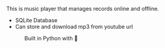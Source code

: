 This is music player that manages records online and offline.
<ul>
<li>SQLite Database</li>
<li>Can store and download mp3 from youtube url</li> 
<ul/>

Built in Python with :green_heart: 
